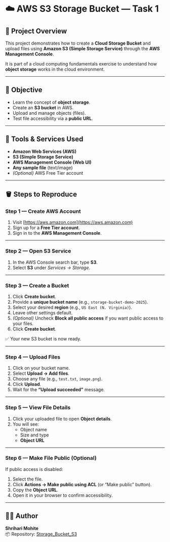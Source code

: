 # ☁️ AWS S3 Storage Bucket — Task 1

## 📘 Project Overview
This project demonstrates how to create a **Cloud Storage Bucket** and upload files using **Amazon S3 (Simple Storage Service)** through the **AWS Management Console**.

It is part of a cloud computing fundamentals exercise to understand how **object storage** works in the cloud environment.

---

## 🎯 Objective
- Learn the concept of **object storage**.
- Create an **S3 bucket** in AWS.
- Upload and manage objects (files).
- Test file accessibility via a **public URL**.

---

## 🧰 Tools & Services Used
- **Amazon Web Services (AWS)**
- **S3 (Simple Storage Service)**
- **AWS Management Console (Web UI)**
- **Any sample file** (text/image)
- *(Optional)* AWS Free Tier account

---

## 🪣 Steps to Reproduce

### Step 1 — Create AWS Account
1. Visit [https://aws.amazon.com](https://aws.amazon.com)
2. Sign up for a **Free Tier account**.
3. Sign in to the **AWS Management Console**.

---

### Step 2 — Open S3 Service
1. In the AWS Console search bar, type **S3**.
2. Select **S3** under *Services → Storage*.

---

### Step 3 — Create a Bucket
1. Click **Create bucket**.
2. Provide a **unique bucket name** (e.g., `storage-bucket-demo-2025`).
3. Select your desired **region** (e.g., `US East (N. Virginia)`).
4. Leave other settings default.
5. *(Optional)* Uncheck **Block all public access** if you want public access to your files.
6. Click **Create bucket**.

✅ Your new S3 bucket is now ready.

---

### Step 4 — Upload Files
1. Click on your bucket name.
2. Select **Upload → Add files**.
3. Choose any file (e.g., `test.txt`, `image.png`).
4. Click **Upload**.
5. Wait for the **“Upload succeeded”** message.

---

### Step 5 — View File Details
1. Click your uploaded file to open **Object details**.
2. You will see:
   - Object name
   - Size and type
   - **Object URL**
  
     
---

### Step 6 — Make File Public (Optional)
If public access is disabled:
1. Select the file.
2. Click **Actions → Make public using ACL** (or “Make public” button).
3. Copy the **Object URL**.
4. Open it in your browser to confirm accessibility.

---
## 🧑‍💻 Author

**Shrihari Mohite**  
📦 Repository: [Storage_Bucket_S3](https://github.com/ShrihariMohite/Storage_Bucket_S3)


